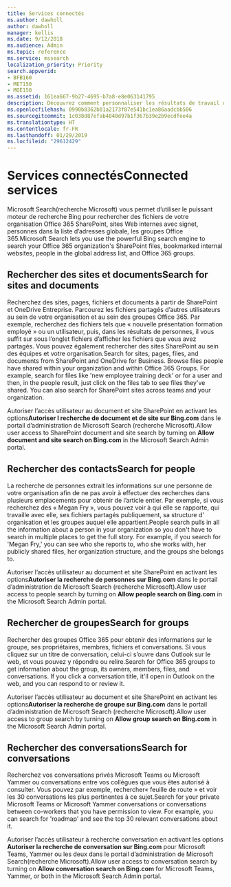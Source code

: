 ```yaml
---
title: Services connectés
ms.author: dawholl
author: dawholl
manager: kellis
ms.date: 9/12/2018
ms.audience: Admin
ms.topic: reference
ms.service: mssearch
localization_priority: Priority
search.appverid:
- BFB160
- MET150
- MOE150
ms.assetid: 161ea667-9b27-4695-b7a8-e8e063141795
description: Découvrez comment personnaliser les résultats de travail qui s’affichent lorsque vous utilisez Microsoft Search (recherche Microsoft).
ms.openlocfilehash: 0990b8362b01a2173f87e541bc1ea86aadcbb506
ms.sourcegitcommit: 1c038d87efab4840d97b1f367b39e2b9ecdfee4a
ms.translationtype: HT
ms.contentlocale: fr-FR
ms.lasthandoff: 01/29/2019
ms.locfileid: "29612429"
---
```

# <a name="connected-services"></a><span data-ttu-id="c88d7-103">Services connectés</span><span class="sxs-lookup"><span data-stu-id="c88d7-103">Connected services</span></span>

<span data-ttu-id="c88d7-104">Microsoft Search(recherche Microsoft) vous permet d’utiliser le puissant moteur de recherche Bing pour rechercher des fichiers de votre organisation Office 365 SharePoint, sites Web internes avec signet, personnes dans la liste d’adresses globale, les groupes Office 365.</span><span class="sxs-lookup"><span data-stu-id="c88d7-104">Microsoft Search lets you use the powerful Bing search engine to search your Office 365 organization's SharePoint files, bookmarked internal websites, people in the global address list, and Office 365 groups.</span></span>
  
## <a name="search-for-sites-and-documents"></a><span data-ttu-id="c88d7-105">Rechercher des sites et documents</span><span class="sxs-lookup"><span data-stu-id="c88d7-105">Search for sites and documents</span></span>

<span data-ttu-id="c88d7-p101">Recherchez des sites, pages, fichiers et documents à partir de SharePoint et OneDrive Entreprise. Parcourez les fichiers partagés d’autres utilisateurs au sein de votre organisation et au sein des groupes Office 365. Par exemple, recherchez des fichiers tels que « nouvelle présentation formation employé » ou un utilisateur, puis, dans les résultats de personnes, il vous suffit sur sous l’onglet fichiers d’afficher les fichiers que vous avez partagés. Vous pouvez également rechercher des sites SharePoint au sein des équipes et votre organisation.</span><span class="sxs-lookup"><span data-stu-id="c88d7-p101">Search for sites, pages, files, and documents from SharePoint and OneDrive for Business. Browse files people have shared within your organization and within Office 365 Groups. For example, search for files like 'new employee training deck' or for a user and then, in the people result, just click on the files tab to see files they've shared. You can also search for SharePoint sites across teams and your organization.</span></span>
  
<span data-ttu-id="c88d7-110">Autoriser l’accès utilisateur au document et site SharePoint en activant les options**Autoriser l recherche de document et de site sur Bing.com** dans le portail d’administration de Microsoft Search (recherche Microsoft).</span><span class="sxs-lookup"><span data-stu-id="c88d7-110">Allow user access to SharePoint document and site search by turning on **Allow document and site search on Bing.com** in the Microsoft Search Admin portal.</span></span> 
  
## <a name="search-for-people"></a><span data-ttu-id="c88d7-111">Rechercher des contacts</span><span class="sxs-lookup"><span data-stu-id="c88d7-111">Search for people</span></span>

<span data-ttu-id="c88d7-p102">La recherche de personnes extrait les informations sur une personne de votre organisation afin de ne pas avoir à effectuer des recherches dans plusieurs emplacements pour obtenir de l’article entier. Par exemple, si vous recherchez des « Megan Fry », vous pouvez voir à qui elle se rapporte, qui travaille avec elle, ses fichiers partagés publiquement, sa structure d’ organisation et les groupes auquel elle appartient.</span><span class="sxs-lookup"><span data-stu-id="c88d7-p102">People search pulls in all the information about a person in your organization so you don't have to search in multiple places to get the full story. For example, if you search for 'Megan Fry,' you can see who she reports to, who she works with, her publicly shared files, her organization structure, and the groups she belongs to.</span></span>
  
<span data-ttu-id="c88d7-114">Autoriser l’accès utilisateur au document et site SharePoint en activant les options**Autoriser la recherche de personnes sur Bing.com** dans le portail d’administration de Microsoft Search (recherche Microsoft).</span><span class="sxs-lookup"><span data-stu-id="c88d7-114">Allow user access to people search by turning on **Allow people search on Bing.com** in the Microsoft Search Admin portal.</span></span> 
  
## <a name="search-for-groups"></a><span data-ttu-id="c88d7-115">Rechercher de groupes</span><span class="sxs-lookup"><span data-stu-id="c88d7-115">Search for groups</span></span>

<span data-ttu-id="c88d7-p103">Rechercher des groupes Office 365 pour obtenir des informations sur le groupe, ses propriétaires, membres, fichiers et conversations. Si vous cliquez sur un titre de conversation, celui-ci s’ouvre dans Outlook sur le web, et vous pouvez y répondre ou relire.</span><span class="sxs-lookup"><span data-stu-id="c88d7-p103">Search for Office 365 groups to get information about the group, its owners, members, files, and conversations. If you click a conversation title, it'll open in Outlook on the web, and you can respond to or review it.</span></span>
  
<span data-ttu-id="c88d7-118">Autoriser l’accès utilisateur au document et site SharePoint en activant les options**Autoriser la recherche de groupe sur Bing.com** dans le portail d’administration de Microsoft Search (recherche Microsoft).</span><span class="sxs-lookup"><span data-stu-id="c88d7-118">Allow user access to group search by turning on **Allow group search on Bing.com** in the Microsoft Search Admin portal.</span></span> 
  
## <a name="search-for-conversations"></a><span data-ttu-id="c88d7-119">Rechercher des conversations</span><span class="sxs-lookup"><span data-stu-id="c88d7-119">Search for conversations</span></span>

<span data-ttu-id="c88d7-p104">Recherchez vos conversations privés Microsoft Teams ou Microsoft Yammer ou conversations entre vos collègues que vous êtes autorisé à consulter. Vous pouvez par exemple, rechercher« feuille de route » et voir les 30 conversations les plus pertinentes à ce sujet.</span><span class="sxs-lookup"><span data-stu-id="c88d7-p104">Search for your private Microsoft Teams or Microsoft Yammer conversations or conversations between co-workers that you have permission to view. For example, you can search for 'roadmap' and see the top 30 relevant conversations about it.</span></span>
  
<span data-ttu-id="c88d7-122">Autoriser l’accès utilisateur à recherche conversation en activant les options **Autoriser la recherche de conversation sur Bing.com** pour Microsoft Teams, Yammer ou les deux dans le portail d’administration de Microsoft Search(recherche Microsoft).</span><span class="sxs-lookup"><span data-stu-id="c88d7-122">Allow user access to conversation search by turning on **Allow conversation search on Bing.com** for Microsoft Teams, Yammer, or both in the Microsoft Search Admin portal.</span></span> 

  

